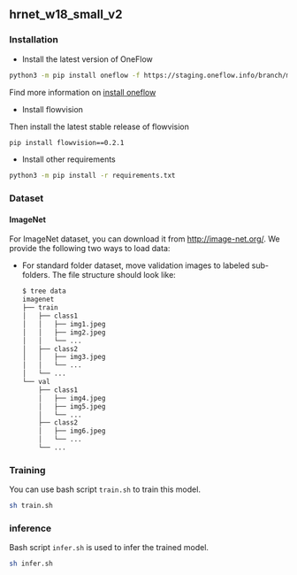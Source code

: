 ## hrnet_w18_small_v2

### Installation
- Install the latest version of OneFlow
```bash
python3 -m pip install oneflow -f https://staging.oneflow.info/branch/master/[PLATFORM]
```
Find more information on [install oneflow](https://github.com/Oneflow-Inc/oneflow#install-oneflow)

- Install flowvision

Then install the latest stable release of flowvision

```bash
pip install flowvision==0.2.1
```

- Install other requirements
```bash
python3 -m pip install -r requirements.txt
```

### Dataset
#### ImageNet
For ImageNet dataset, you can download it from http://image-net.org/. We provide the following two ways to load data:

- For standard folder dataset, move validation images to labeled sub-folders. The file structure should look like:
  ```bash
  $ tree data
  imagenet
  ├── train
  │   ├── class1
  │   │   ├── img1.jpeg
  │   │   ├── img2.jpeg
  │   │   └── ...
  │   ├── class2
  │   │   ├── img3.jpeg
  │   │   └── ...
  │   └── ...
  └── val
      ├── class1
      │   ├── img4.jpeg
      │   ├── img5.jpeg
      │   └── ...
      ├── class2
      │   ├── img6.jpeg
      │   └── ...
      └── ...


### Training

You can use bash script `train.sh` to train this model.

```bash
sh train.sh
```

### inference

Bash script `infer.sh` is used to infer the trained model.

```bash
sh infer.sh
```

